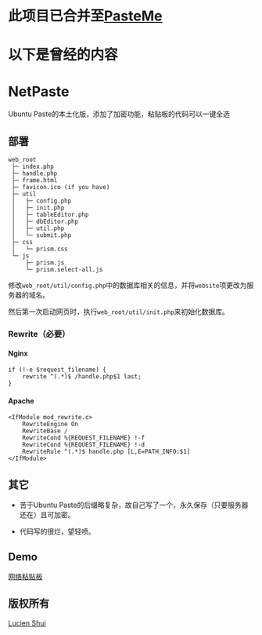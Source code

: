 # 此项目已合并至[PasteMe](https://github.com/LucienShui/PasteMe)

# 以下是曾经的内容

# NetPaste

Ubuntu Paste的本土化版，添加了加密功能，粘贴板的代码可以一键全选

## 部署

```
web_root
 ├─ index.php
 ├─ handle.php
 ├─ frame.html
 ├─ favicon.ico (if you have)
 ├─ util
 │   ├─ config.php
 │   ├─ init.php
 │   ├─ tableEditor.php
 │   ├─ dbEditor.php
 │   ├─ util.php
 │   └─ submit.php
 ├─ css
 │   └─ prism.css
 └─ js
     ├─ prism.js
     └─ prism.select-all.js
```

修改`web_root/util/config.php`中的数据库相关的信息，并将`website`项更改为服务器的域名。

然后第一次启动网页时，执行`web_root/util/init.php`来初始化数据库。

### Rewrite（必要）

#### Nginx

```
if (!-e $request_filename) {
    rewrite ^(.*)$ /handle.php$1 last;
}
```

#### Apache

```
<IfModule mod_rewrite.c>
    RewriteEngine On
    RewriteBase /
    RewriteCond %{REQUEST_FILENAME} !-f
    RewriteCond %{REQUEST_FILENAME} !-d
    RewriteRule ^(.*)$ handle.php [L,E=PATH_INFO:$1]
</IfModule>
```

## 其它

+ 苦于Ubuntu Paste的后缀略复杂，故自己写了一个，永久保存（只要服务器还在）且可加密。

+ 代码写的很烂，望轻喷。

## Demo

[网络粘贴板](http://www.lucien.ink/go/paste/)

## 版权所有

[Lucien Shui](http://www.lucien.ink)
